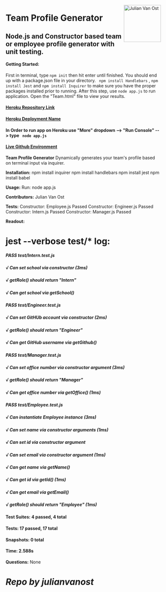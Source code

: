 

<a href="https://github.com/julianvanost" style="float:right"><img src="https://avatars3.githubusercontent.com/u/13158626?s=460&v=4" alt="Julian Van Ost" title="Julian Van Ost" width="120" height="120"></a>

# Team Profile Generator
## Node.js and Constructor based team or employee profile generator with unit testing.
#### Getting Started:
First in terminal, type ``` npm init ``` then hit enter until finished. You should end up with a package.json file in your directory.
``` npm install Handlebars``` , ``` npm install Jest ``` and ``` npm install Inquirer ``` to make sure you have the proper packages installed prior to running.
After this step, use ``` node app.js ``` to run application. Open the "Team.html" file to view your results.

#### [Heroku Repository Link](https://git.heroku.com/powerful-harbor-63187.git) 
#### [Heroku Deployment Name](powerful-harbor-63187) 
#### In Order to run app on Heroku use "More" dropdown --> "Run Console" --> type ```  node app.js ``` 
#### [Live Github Environment](https://julianvanost.github.io/Homework-10/)

__Team Profile Generator__
Dynamically generates your team's profile based on terminal input via inquirer.

__Installation:__
npm install inquirer
npm install handlebars
npm install jest
npm install babel

__Usage:__
Run: node app.js

__Contributors:__
Julian Van Ost

__Tests:__
Constructor: Employee.js Passed
Constructor: Engineer.js Passed
Constructor: Intern.js Passed
Constructor: Manager.js Passed

__Readout:__
 # jest --verbose test/* log: 
 ##### PASS  test/Intern.test.js  
 ##### √ Can set school via constructor (3ms)
 ##### √ getRole() should return "Intern"
 ##### √ Can get school via getSchool()

 ##### PASS  test/Engineer.test.js
 ##### √ Can set GitHUb account via constructor (2ms)
 ##### √ getRole() should return "Engineer"
 ##### √ Can get GitHub username via getGithub()

##### PASS  test/Manager.test.js
##### √ Can set office number via constructor argument (3ms)
##### √ getRole() should return "Manager"
#####  √ Can get office number via getOffice() (1ms)

##### PASS  test/Employee.test.js
##### √ Can instantiate Employee instance (3ms)
##### √ Can set name via constructor arguments (1ms)
##### √ Can set id via constructor argument
##### √ Can set email via constructor argument (1ms)
##### √ Can get name via getName()
##### √ Can get id via getId() (1ms)
##### √ Can get email via getEmail()
##### √ getRole() should return "Employee" (1ms)

#### Test Suites: 4 passed, 4 total
#### Tests:       17 passed, 17 total
#### Snapshots:   0 total
#### Time:        2.588s

__Questions:__
None


# _Repo by julianvanost_
